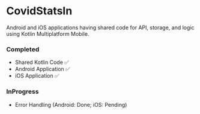 # CovidStatsIn
Android and iOS applications having shared code for API, storage, and logic using Kotlin Multiplatform Mobile.

### Completed
- Shared Kotlin Code ✅ 
- Android Application ✅ 
- iOS Application ✅ 

### InProgress
- Error Handling (Android: Done; iOS: Pending)